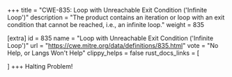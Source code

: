 +++
title = "CWE-835: Loop with Unreachable Exit Condition ('Infinite Loop')"
description	= "The product contains an iteration or loop with an exit condition that cannot be reached, i.e., an infinite loop."
weight = 835

[extra]
id = 835
name = "Loop with Unreachable Exit Condition ('Infinite Loop')"
url = "https://cwe.mitre.org/data/definitions/835.html"
vote = "No Help, or Langs Won't Help"
clippy_helps = false
rust_docs_links = [
	
]
+++
Halting Problem!
